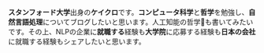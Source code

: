 **スタンフォード大学**出身の**ケイクロ**です。**コンピュータ科学**と**哲学**を勉強し、**自然言語処理**についてブログしたいと思います。人工知能の哲学も書いてみたいです。その上、NLPの企業に**就職する**経験も**大学院**に応募する経験も**日本の会社**に就職する経験もシェアしたいと思います。
